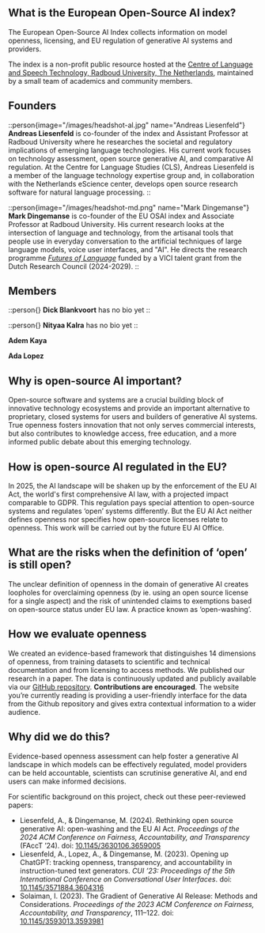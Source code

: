 ## What is the European Open-Source AI index?
The European Open-Source AI Index collects information on model openness, licensing, and EU regulation of generative AI systems and providers.

The index is a non-profit public resource hosted at the [Centre of Language and Speech Technology, Radboud University, The Netherlands](https://www.ru.nl/en/cls/clst), maintained by a small team of academics and community members.

## Founders

::person{image="/images/headshot-al.jpg" name="Andreas Liesenfeld"}
__Andreas Liesenfeld__ is co-founder of the index and Assistant Professor at Radboud University where he researches the societal and regulatory implications of emerging language technologies. His current work focuses on technology assessment, open source generative AI, and comparative AI regulation. At the Centre for Language Studies (CLS), Andreas Liesenfeld is a member of the language technology expertise group and, in collaboration with the Netherlands eScience center, develops open source research software for natural language processing.
::

::person{image="/images/headshot-md.png" name="Mark Dingemanse"}
__Mark Dingemanse__ is co-founder of the EU OSAI index and Associate Professor at Radboud University. His current research looks at the intersection of language and technology, from the artisanal tools that people use in everyday conversation to the artificial techniques of large language models, voice user interfaces, and "AI". He directs the research programme _[Futures of Language](https://markdingemanse.net/futures "Futures of Language")_ funded by a VICI talent grant from the Dutch Research Council (2024-2029). 
::

## Members

::person{}
__Dick Blankvoort__ has no bio yet
::

::person{}
__Nityaa Kalra__ has no bio yet
::

__Adem Kaya__

__Ada Lopez__

## Why is open-source AI important?
Open-source software and systems are a crucial building block of innovative technology ecosystems and provide an important alternative to proprietary, closed systems for users and builders of generative AI systems. True openness fosters innovation that not only serves commercial interests, but also contributes to knowledge access, free education, and a more informed public debate about this emerging technology.

## How is open-source AI regulated in the EU?
In 2025, the AI landscape will be shaken up by the enforcement of the EU AI Act, the world's first comprehensive AI law, with a projected impact comparable to GDPR. This regulation pays special attention to open-source systems and regulates ‘open’ systems differently. But the EU AI Act neither defines openness nor specifies how open-source licenses relate to openness. This work will be carried out by the future EU AI Office.

## What are the risks when the definition of ‘open’ is still open?
The unclear definition of openness in the domain of generative AI creates loopholes for overclaiming openness (by ie. using an open source license for a single aspect) and the risk of unintended claims to exemptions based on open-source status under EU law. A practice known as ‘open-washing’.

## How we evaluate openness
We created an evidence-based framework that distinguishes 14 dimensions of openness, from training datasets to scientific and technical documentation and from licensing to access methods. We published our research in a paper. The data is continuously updated and publicly available via our [GitHub repository](https://github.com/Language-Technology-Assessment/main-database). **Contributions are encouraged**. The website you’re currently reading is providing a user-friendly interface for the data from the Github repository and gives extra contextual information to a wider audience.

## Why did we do this?
Evidence-based openness assessment can help foster a generative AI landscape in which models can be effectively regulated, model providers can be held accountable, scientists can scrutinise generative AI, and end users can make informed decisions.

For scientific background on this project, check out these peer-reviewed papers:

- Liesenfeld, A., & Dingemanse, M. (2024). Rethinking open source generative AI: open-washing and the EU AI Act. _Proceedings of the 2024 ACM Conference on Fairness, Accountability, and Transparency_ (FAccT ’24). doi: [10.1145/3630106.3659005](https://dl.acm.org/doi/10.1145/3630106.3659005) 
- Liesenfeld, A., Lopez, A., & Dingemanse, M. (2023). Opening up ChatGPT: tracking openness, transparency, and accountability in instruction-tuned text generators. _CUI ’23: Proceedings of the 5th International Conference on Conversational User Interfaces_. doi: [10.1145/3571884.3604316](https://doi.org/10.1145/3571884.3604316)
- Solaiman, I. (2023). The Gradient of Generative AI Release: Methods and Considerations. _Proceedings of the 2023 ACM Conference on Fairness, Accountability, and Transparency_, 111–122. doi: [10.1145/3593013.3593981](https://doi.org/10.1145/3593013.3593981)
